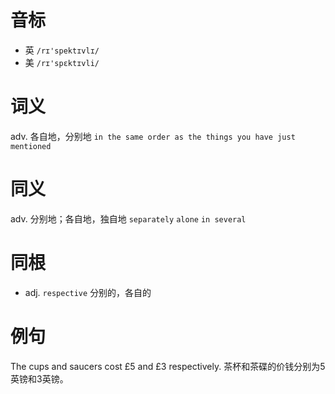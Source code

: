 # 音标

- 英 `/rɪ'spektɪvlɪ/`
- 美 `/rɪ'spɛktɪvli/`

# 词义

adv. 各自地，分别地
`in the same order as the things you have just mentioned`

# 同义

adv. 分别地；各自地，独自地
`separately` `alone` `in several`

# 同根

- adj. `respective` 分别的，各自的

# 例句

The cups and saucers cost £5 and £3 respectively.
茶杯和茶碟的价钱分别为5英镑和3英镑。


